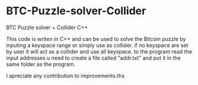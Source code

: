 # BTC-Puzzle-solver-Collider
BTC Puzzle solver + Collider C++

This code is writen in C++ and can be used to solve the Bitcoin puzzle by inputing a keyspace range or simply use as collider.
if no keyspace are set by user it will act as a collider and use all keyspace.
to the program read the input addresses u need to create a file called "addr.txt" and put it in the same folder as the program.

I apreciate any contribution to improvements.thx
